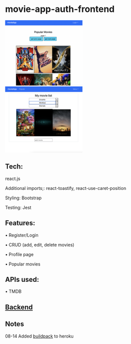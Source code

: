 # movie-app-auth-frontend
<a href='https://andrew-movie-app.herokuapp.com'>
<img src='./scrn7.png' width='250'><br>
<img src='./scrn8.png' width='250'>
</a>

## Tech: 

react.js

Additional imports;: react-toastify, react-use-caret-position

Styling: Bootstrap

Testing: Jest

## Features:

• Register/Login

• CRUD (add, edit, delete movies)

• Profile page

• Popular movies

## APIs used:

• TMDB

## [Backend](https://github.com/adnjoo/movie-app-auth-backend)

## Notes

08-14 Added [buildpack](https://github.com/mars/create-react-app-buildpack) to heroku
